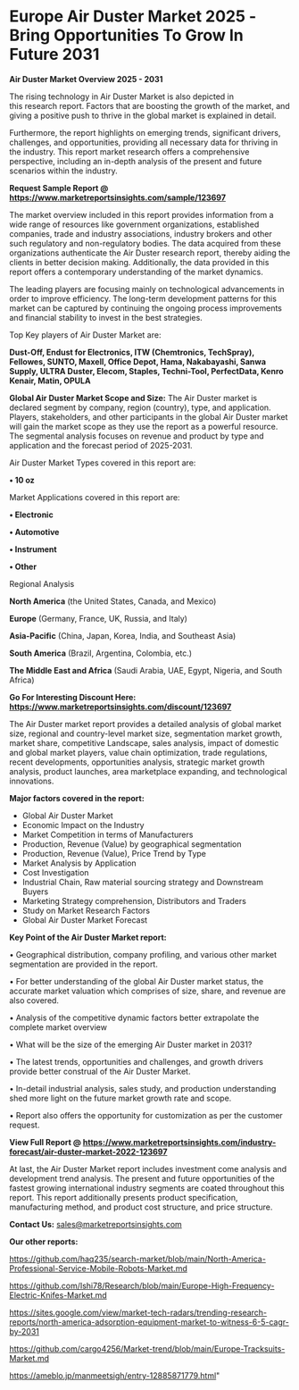  # Europe Air Duster Market 2025 -Bring Opportunities To Grow In Future 2031

<Strong> Air Duster Market Overview 2025 - 2031</strong>

The rising technology in Air Duster Market is also depicted in this research report. Factors that are boosting the growth of the market, and giving a positive push to thrive in the global market is explained in detail.

Furthermore, the report highlights on emerging trends, significant drivers, challenges, and opportunities, providing all necessary data for thriving in the industry. This report market research offers a comprehensive perspective, including an in-depth analysis of the present and future scenarios within the industry.

<strong>Request Sample Report @ <a href=https://www.marketreportsinsights.com/sample/123697>https://www.marketreportsinsights.com/sample/123697</a></strong>

The market overview included in this report provides information from a wide range of resources like government organizations, established companies, trade and industry associations, industry brokers and other such regulatory and non-regulatory bodies. The data acquired from these organizations authenticate the Air Duster research report, thereby aiding the clients in better decision making. Additionally, the data provided in this report offers a contemporary understanding of the market dynamics.

The leading players are focusing mainly on technological advancements in order to improve efficiency. The long-term development patterns for this market can be captured by continuing the ongoing process improvements and financial stability to invest in the best strategies.

Top Key players of Air Duster Market are:

<strong>Dust-Off, Endust for Electronics, ITW (Chemtronics, TechSpray), Fellowes, SUNTO, Maxell, Office Depot, Hama, Nakabayashi, Sanwa Supply, ULTRA Duster, Elecom, Staples, Techni-Tool, PerfectData, Kenro Kenair, Matin, OPULA</strong>

<strong><b>Global Air Duster Market Scope and Size:</b></strong>
The Air Duster market is declared segment by company, region (country), type, and application. Players, stakeholders, and other participants in the global Air Duster market will gain the market scope as they use the report as a powerful resource. The segmental analysis focuses on revenue and product by type and application and the forecast period of 2025-2031.

Air Duster Market Types covered in this report are:

<strong>• 10 oz</strong>

Market Applications covered in this report are:

<strong>• Electronic

• Automotive

• Instrument

• Other</strong> 

Regional Analysis

<strong>North America</strong> (the United States, Canada, and Mexico)

<strong>Europe</strong> (Germany, France, UK, Russia, and Italy)

<strong>Asia-Pacific</strong> (China, Japan, Korea, India, and Southeast Asia)

<strong>South America</strong> (Brazil, Argentina, Colombia, etc.)

<strong>The Middle East and Africa</strong> (Saudi Arabia, UAE, Egypt, Nigeria, and South Africa)

<strong>Go For Interesting Discount Here: <a href=https://www.marketreportsinsights.com/discount/123697>https://www.marketreportsinsights.com/discount/123697</a></strong>

The Air Duster market report provides a detailed analysis of global market size, regional and country-level market size, segmentation market growth, market share, competitive Landscape, sales analysis, impact of domestic and global market players, value chain optimization, trade regulations, recent developments, opportunities analysis, strategic market growth analysis, product launches, area marketplace expanding, and technological innovations.

<strong><b>Major factors covered in the report:</b></strong>
<ul>
  <li>Global Air Duster Market </li>
  <li>Economic Impact on the Industry</li>
  <li>Market Competition in terms of Manufacturers</li>
  <li>Production, Revenue (Value) by geographical segmentation</li>
  <li>Production, Revenue (Value), Price Trend by Type</li>
  <li>Market Analysis by Application</li>
  <li>Cost Investigation</li>
  <li>Industrial Chain, Raw material sourcing strategy and Downstream Buyers</li>
  <li>Marketing Strategy comprehension, Distributors and Traders</li>
  <li>Study on Market Research Factors</li>
  <li>Global Air Duster Market Forecast</li>
</ul>

<strong><b>Key Point of the Air Duster Market report:</b></strong>

• Geographical distribution, company profiling, and various other market segmentation are provided in the report.

• For better understanding of the global Air Duster market status, the accurate market valuation which comprises of size, share, and revenue are also covered.

• Analysis of the competitive dynamic factors better extrapolate the complete market overview

• What will be the size of the emerging Air Duster market in 2031?

• The latest trends, opportunities and challenges, and growth drivers provide better construal of the Air Duster Market.

• In-detail industrial analysis, sales study, and production understanding shed more light on the future market growth rate and scope.

• Report also offers the opportunity for customization as per the customer request.

<strong><b>View Full Report @ <a href=https://www.marketreportsinsights.com/industry-forecast/air-duster-market-2022-123697>https://www.marketreportsinsights.com/industry-forecast/air-duster-market-2022-123697</a></b></strong>


At last, the Air Duster Market report includes investment come analysis and development trend analysis. The present and future opportunities of the fastest growing international industry segments are coated throughout this report. This report additionally presents product specification, manufacturing method, and product cost structure, and price structure.

<strong>Contact Us:</strong>
sales@marketreportsinsights.com

<strong>Our other reports:</strong>

<a href=https://github.com/haq235/search-market/blob/main/North-America-Professional-Service-Mobile-Robots-Market.md>https://github.com/haq235/search-market/blob/main/North-America-Professional-Service-Mobile-Robots-Market.md</a>

<a href=https://github.com/Ishi78/Research/blob/main/Europe-High-Frequency-Electric-Knifes-Market.md>https://github.com/Ishi78/Research/blob/main/Europe-High-Frequency-Electric-Knifes-Market.md</a>

<a href=https://sites.google.com/view/market-tech-radars/trending-research-reports/north-america-adsorption-equipment-market-to-witness-6-5-cagr-by-2031>https://sites.google.com/view/market-tech-radars/trending-research-reports/north-america-adsorption-equipment-market-to-witness-6-5-cagr-by-2031</a>

<a href=https://github.com/cargo4256/Market-trend/blob/main/Europe-Tracksuits-Market.md>https://github.com/cargo4256/Market-trend/blob/main/Europe-Tracksuits-Market.md</a>

<a href=https://ameblo.jp/manmeetsigh/entry-12885871779.html>https://ameblo.jp/manmeetsigh/entry-12885871779.html</a>"

